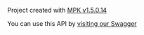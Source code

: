 Project created with [MPK v1.5.0.14](https://goto.intel.com/mpk)

You can use this API by [visiting our Swagger](https://mwapi.app.intel.com/?url=https%3A%2F%2Fipaas-services8.ipaas.intel.com%2Feip-eng-swaggerui-proxy%2Fv1%2Fghoas%3Foas_file%3Deip-sc-supplier-reltio-api.json)


